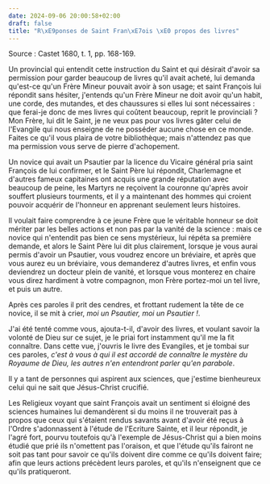 ```yaml
---
date: 2024-09-06 20:00:58+02:00
draft: false
title: "R\xE9ponses de Saint Fran\xE7ois \xE0 propos des livres"
---
```





Source : Castet 1680, t. 1, pp. 168-169.

Un provincial qui entendit cette instruction du Saint et qui désirait d'avoir sa permission pour garder beaucoup de livres qu'il avait acheté, lui demanda qu'est-ce qu'un Frère Mineur pouvait avoir à son usage; et saint François lui répondit sans hésiter, j'entends qu'un Frère Mineur ne doit avoir qu'un habit, une corde, des mutandes, et des chaussures si elles lui sont nécessaires : que ferai-je donc de mes livres qui coûtent beaucoup, reprit le provinciali ? Mon Frère, lui dit le Saint, je ne veux pas pour vos livres gâter celui de l'Evangile qui nous enseigne de ne posséder aucune chose en ce monde. Faites ce qu'il vous plaira de votre bibliothèque; mais n'attendez pas que ma permission vous serve de pierre d'achopement.

Un novice qui avait un Psautier par la licence du Vicaire général pria saint François de lui confirmer, et le Saint Père lui répondit, Charlemagne et d'autres fameux capitaines ont acquis une grande réputation avec beaucoup de peine, les Martyrs ne reçoivent la couronne qu'après avoir souffert plusieurs tourments, et il y a maintenant des hommes qui croient pouvoir acquérir de l'honneur en apprenant seulement leurs histoires.

Il voulait faire comprendre à ce jeune Frère que le véritable honneur se doit mériter par les belles actions et non pas par la vanité de la science : mais ce novice qui n'entendit pas bien ce sens mystérieux, lui répéta sa première demande, et alors le Saint Père lui dit plus clairement, lorsque je vous aurai permis d'avoir un Psautier, vous voudrez encore un bréviaire, et après que vous aurez eu un bréviaire, vous demanderez d'autres livres, et enfin vous deviendrez un docteur plein de vanité, et lorsque vous monterez en chaire vous direz hardiment à votre compagnon, mon Frère portez-moi un tel livre, et puis un autre.

Après ces paroles il prit des cendres, et frottant rudement la tête de ce novice, il se mit à crier, *moi un Psautier, moi un Psautier !*.

J'ai été tenté comme vous, ajouta-t-il, d'avoir des livres, et voulant savoir la volonté de Dieu sur ce sujet, je le priai fort instamment qu'il me la fit connaître. Dans cette vue, j'ouvris le livre des Evangiles, et je tombai sur ces paroles, *c'est à vous à qui il est accordé de connaître le mystère du Royaume de Dieu, les autres n'en entendront parler qu'en parabole*.

Il y a tant de personnes qui aspirent aux sciences, que j'estime bienheureux celui qui ne sait que Jésus-Christ crucifié.

Les Religieux voyant que saint François avait un sentiment si éloigné des sciences humaines lui demandèrent si du moins il ne trouverait pas à propos que ceux qui s'étaient rendus savants avant d'avoir été reçus à l'Ordre s'adonnassent à l'étude de l'Ecriture Sainte, et il leur répondit, je l'agré fort, pourvu toutefois qu'à l'exemple de Jésus-Christ qui a bien moins étudié que prié ils n'omettent pas l'oraison, et que l'étude qu'ils fairont ne soit pas tant pour savoir ce qu'ils doivent dire comme ce qu'ils doivent faire; afin que leurs actions précèdent leurs paroles, et qu'ils n'enseignent que ce qu'ils pratiqueront.


